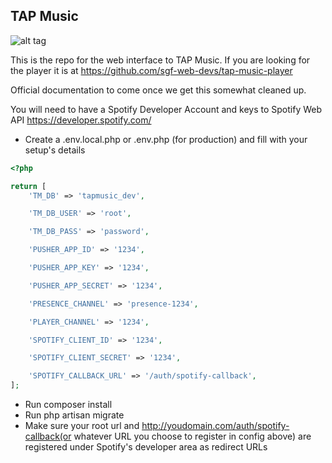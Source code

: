 ## TAP Music

![alt tag](https://cldup.com/DllsrMa3JH-3000x3000.png)

This is the repo for the web interface to TAP Music.  If you are looking for the player it is at
https://github.com/sgf-web-devs/tap-music-player

Official documentation to come once we get this somewhat cleaned up.

You will need to have a Spotify Developer Account and keys to Spotify Web API
https://developer.spotify.com/

- Create a .env.local.php or .env.php (for production) and fill with your setup's details
```php
<?php

return [
    'TM_DB' => 'tapmusic_dev',

    'TM_DB_USER' => 'root',

    'TM_DB_PASS' => 'password',

    'PUSHER_APP_ID' => '1234',

    'PUSHER_APP_KEY' => '1234',

    'PUSHER_APP_SECRET' => '1234',

    'PRESENCE_CHANNEL' => 'presence-1234',

    'PLAYER_CHANNEL' => '1234',

    'SPOTIFY_CLIENT_ID' => '1234',

    'SPOTIFY_CLIENT_SECRET' => '1234',

    'SPOTIFY_CALLBACK_URL' => '/auth/spotify-callback',
];
```
- Run composer install
- Run php artisan migrate
- Make sure your root url and http://youdomain.com/auth/spotify-callback(or whatever URL you choose to register in config above) are registered under Spotify's developer area as redirect URLs
